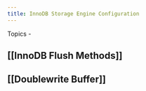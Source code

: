 ```yaml
---
title: InnoDB Storage Engine Configuration
---
```

Topics -

## [[InnoDB Flush Methods]]
## [[Doublewrite Buffer]]